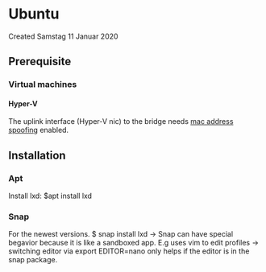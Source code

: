 # Ubuntu
Created Samstag 11 Januar 2020

Prerequisite
------------

### Virtual machines

#### Hyper-V
The uplink interface (Hyper-V nic) to the bridge needs [mac address spoofing](../../Linux/Networking/Bridges/Standard/Hyper-v.md) enabled.

Installation
------------

### Apt
Install lxd:
$apt install lxd

### Snap
For the newest versions.
$ snap install lxd
-> Snap can have special begavior because it is like a sandboxed app. E.g uses vim to edit profiles -> switching editor via export EDITOR=nano only helps if the editor is in the snap package.


